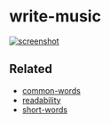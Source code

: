 # write-music

[![screenshot](screenshot.png)](https://wooorm.com/write-music)

## Related

*   [common-words](https://github.com/wooorm/common-words)
*   [readability](https://github.com/wooorm/readability)
*   [short-words](https://github.com/wooorm/short-words)
